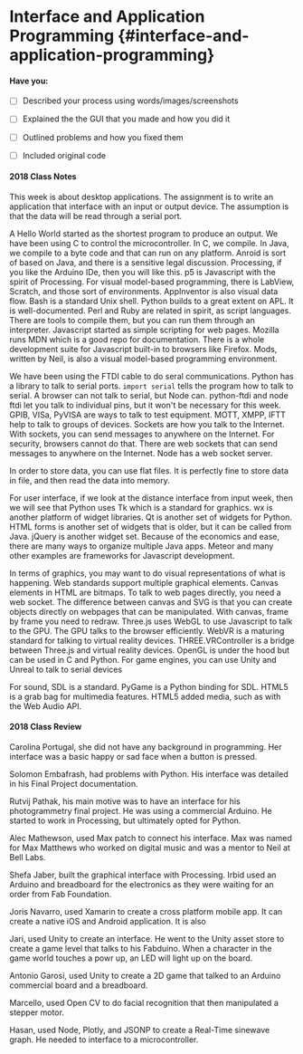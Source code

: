 # Interface and Application Programming {#interface-and-application-programming}

#### Have you:

* [ ] Described your process using words/images/screenshots

* [ ] Explained the the GUI that you made and how you did it

* [ ] Outlined problems and how you fixed them

* [ ] Included original code

#### 2018 Class Notes

This week is about desktop applications. The assignment is to write an application that interface with an input or output device. The assumption is that the data will be read through a serial port.

A Hello World started as the shortest program to produce an output. We have been using C to control the microcontroller. In C, we compile. In Java, we compile to a byte code and that can run on any platform. Anroid is sort of based on Java, and there is a sensitive legal discussion. Processing, if you like the Arduino IDe, then you will like this. p5 is Javascript with the spirit of Processing. For visual model-based programming, there is LabView, Scratch, and those sort of environments. AppInventor is also visual data flow. Bash is a standard Unix shell. Python builds to a great extent on APL. It is well-documented. Perl and Ruby are related in spirit, as script languages. There are tools to compile them, but you can run them through an interpreter. Javascript started as simple scripting for web pages. Mozilla runs MDN which is a good repo for documentation. There is a whole development suite for Javascript built-in to browsers like Firefox. Mods, written by Neil, is also a visual model-based programming environment.

We have been using the FTDI cable to do seral communications. Python has a library to talk to serial ports. `import serial` tells the program how to talk to serial. A browser can not talk to serial, but Node can. python-ftdi and node ftdi let you talk to individual pins, but it won't be necessary for this week. GPIB, VISa, PyVISA are ways to talk to test equipment. MOTT, XMPP, IFTT help to talk to groups of devices. Sockets are how you talk to the Internet. With sockets, you can send messages to anywhere on the Internet. For security, browsers cannot do that. There are web sockets that can send messages to anywhere on the Internet. Node has a web socket server.

In order to store data, you can use flat files. It is perfectly fine to store data in file, and then read the data into memory.

For user interface, if we look at the distance interface from input week, then we will see that Python uses Tk which is a standard for graphics. wx is another platform of widget libraries. Qt is another set of widgets for Python. HTML forms is another set of widgets that is older, but it can be called from Java. jQuery is another widget set. Because of the economics and ease, there are many ways to organize multiple Java apps. Meteor and many other examples are frameworks for Javascript development. 

In terms of graphics, you may want to do visual representations of what is happening. Web standards support multiple graphical elements. Canvas elements in HTML are bitmaps. To talk to web pages directly, you need a web socket. The difference between canvas and SVG is that you can create objects directly on webpages that can be manipulated. With canvas, frame by frame you need to redraw. Three.js uses WebGL to use Javascript to talk to the GPU. The GPU talks to the browser efficiently. WebVR is a maturing standard for talking to virtual reality devices. THREE.VRController is a bridge between Three.js and virtual reality devices. OpenGL is under the hood but can be used in C and Python. For game engines, you can use Unity and Unreal to talk to serial devices

For sound, SDL is a standard. PyGame is a Python binding for SDL. HTML5 is a grab bag for multimedia features. HTML5 added media, such as with the Web Audio API. 



#### 2018 Class Review

Carolina Portugal, she did not have any background in programming. Her interface was a basic happy or sad face when a button is pressed. 

Solomon Embafrash, had problems with Python. His interface was detailed in his Final Project documentation.

Rutvij Pathak, his main motive was to have an interface for his photogrammetry final project. He was using a commercial Arduino. He started to work in Processing, but ultimately opted for Python.

Alec Mathewson, used Max patch to connect his interface. Max was named for Max Matthews who worked on digital music and was a mentor to Neil at Bell Labs.

Shefa Jaber, built the graphical interface with Processing. Irbid used an Arduino and breadboard for the electronics as they were waiting for an order from Fab Foundation.

Joris Navarro, used Xamarin to create a cross platform mobile app. It can create a native iOS and Android application. It is also 

Jari, used Unity to create an interface. He went to the Unity asset store to create a game level that talks to his Fabduino. When a character in the game world touches a powr up, an LED will light up on the board.

Antonio Garosi, used Unity to create a 2D game that talked to an Arduino commercial board and a breadboard.

Marcello, used Open CV to do facial recognition that then manipulated a stepper motor.

Hasan, used Node, Plotly, and JSONP to create a Real-Time sinewave graph. He needed to interface to a microcontroller.